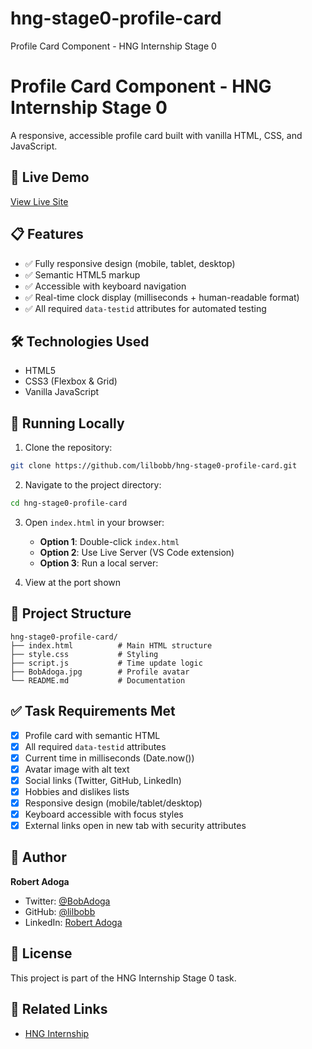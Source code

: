 # hng-stage0-profile-card
Profile Card Component - HNG Internship Stage 0

# Profile Card Component - HNG Internship Stage 0

A responsive, accessible profile card built with vanilla HTML, CSS, and JavaScript.

## 🔗 Live Demo
[View Live Site](https://your-netlify-url.netlify.app)

## 📋 Features
- ✅ Fully responsive design (mobile, tablet, desktop)
- ✅ Semantic HTML5 markup
- ✅ Accessible with keyboard navigation
- ✅ Real-time clock display (milliseconds + human-readable format)
- ✅ All required `data-testid` attributes for automated testing

## 🛠️ Technologies Used
- HTML5
- CSS3 (Flexbox & Grid)
- Vanilla JavaScript

## 🚀 Running Locally

1. Clone the repository:
```bash
git clone https://github.com/lilbobb/hng-stage0-profile-card.git
```

2. Navigate to the project directory:
```bash
cd hng-stage0-profile-card
```

3. Open `index.html` in your browser:
   - **Option 1**: Double-click `index.html`
   - **Option 2**: Use Live Server (VS Code extension)
   - **Option 3**: Run a local server:

4. View at the port shown

## 📁 Project Structure
```
hng-stage0-profile-card/
├── index.html          # Main HTML structure
├── style.css           # Styling
├── script.js           # Time update logic
├── BobAdoga.jpg        # Profile avatar
└── README.md           # Documentation
```

## ✅ Task Requirements Met
- [x] Profile card with semantic HTML
- [x] All required `data-testid` attributes
- [x] Current time in milliseconds (Date.now())
- [x] Avatar image with alt text
- [x] Social links (Twitter, GitHub, LinkedIn)
- [x] Hobbies and dislikes lists
- [x] Responsive design (mobile/tablet/desktop)
- [x] Keyboard accessible with focus styles
- [x] External links open in new tab with security attributes

## 👤 Author
**Robert Adoga**
- Twitter: [@BobAdoga](https://twitter.com/BobAdoga)
- GitHub: [@lilbobb](https://github.com/lilbobb)
- LinkedIn: [Robert Adoga](https://linkedin.com/in/RobertAdoga)

## 📝 License
This project is part of the HNG Internship Stage 0 task.

## 🔗 Related Links
- [HNG Internship](https://hng.tech/internship)
